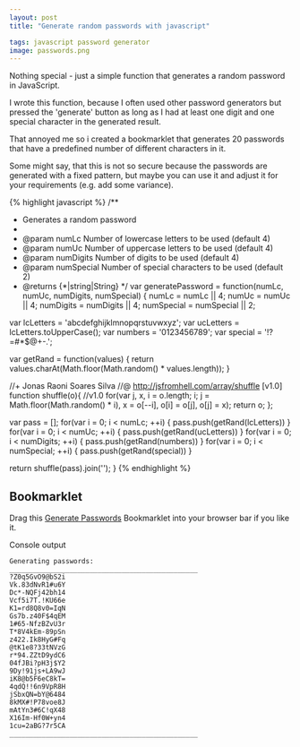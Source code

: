 ```yaml
---
layout: post
title: "Generate random passwords with javascript"

tags: javascript password generator
image: passwords.png
---
```


Nothing special - just a simple function that generates a random password in JavaScript.

<!--more-->

I wrote this function, because I often used other password generators but pressed the 'generate' button as long as I had
at least one digit and one special character in the generated result.

That annoyed me so i created a bookmarklet that generates 20 passwords that have a predefined number of different characters in it.

Some might say, that this is not so secure because the passwords are generated with a fixed pattern, but maybe you can
use it and adjust it for your requirements (e.g. add some variance).


{% highlight javascript %}
/**
 * Generates a random password
 *
 * @param numLc Number of lowercase letters to be used (default 4)
 * @param numUc Number of uppercase letters to be used (default 4)
 * @param numDigits Number of digits to be used (default 4)
 * @param numSpecial Number of special characters to be used (default 2)
 * @returns {*|string|String}
 */
var generatePassword = function(numLc, numUc, numDigits, numSpecial) {
  numLc = numLc || 4;
  numUc = numUc || 4;
  numDigits = numDigits || 4;
  numSpecial = numSpecial || 2;


  var lcLetters = 'abcdefghijklmnopqrstuvwxyz';
  var ucLetters = lcLetters.toUpperCase();
  var numbers = '0123456789';
  var special = '!?=#*$@+-.';

  var getRand = function(values) {
    return values.charAt(Math.floor(Math.random() * values.length));
  }

  //+ Jonas Raoni Soares Silva
  //@ http://jsfromhell.com/array/shuffle [v1.0]
  function shuffle(o){ //v1.0
    for(var j, x, i = o.length; i; j = Math.floor(Math.random() * i), x = o[--i], o[i] = o[j], o[j] = x);
    return o;
  };

  var pass = [];
  for(var i = 0; i < numLc; ++i) { pass.push(getRand(lcLetters)) }
  for(var i = 0; i < numUc; ++i) { pass.push(getRand(ucLetters)) }
  for(var i = 0; i < numDigits; ++i) { pass.push(getRand(numbers)) }
  for(var i = 0; i < numSpecial; ++i) { pass.push(getRand(special)) }

  return shuffle(pass).join('');
}
{% endhighlight %}

Bookmarklet
-----------

<p>
Drag this <a href='javascript:(function(){var generatePassword=function(e,t,n,r){function f(e){for(var t,n,r=e.length;r;t=Math.floor(Math.random()*r),n=e[--r],e[r]=e[t],e[t]=n);return e}e=e||4;t=t||4;n=n||4;r=r||2;var i="abcdefghijklmnopqrstuvwxyz";var s=i.toUpperCase();var o="0123456789";var u="!?=#*$@+-.";var a=function(e){return e.charAt(Math.floor(Math.random()*e.length))};var l=[];for(var c=0;c<e;++c){l.push(a(i))}for(var c=0;c<t;++c){l.push(a(s))}for(var c=0;c<n;++c){l.push(a(o))}for(var c=0;c<r;++c){l.push(a(u))}return f(l).join("")};console.log("Generating passwords:");console.log("_______________________________________________");for(var i=0;i<20;++i){console.log(generatePassword())}console.log("_______________________________________________")})();'>Generate Passwords</a>
Bookmarklet into your browser bar if you like it.
</p>

Console output

    Generating passwords:
    _______________________________________________
    ?Z0q5GvO9@bS2i
    Vk.83dNvR1#u6Y
    Dc*-NQFj42bh14
    Vcf5i7T.!KU66e
    K1=rd8Q8v0=IqN
    Gs7b.z40F$4qEM
    1#65-NfzBZvU3r
    T*8V4kEm-89pSn
    z422.Ik8HyG#Fq
    @tK1e8?33tNVzG
    r*94.ZZtD9ydC6
    04fJBi?pH3j$Y2
    9Dy!91js+LA9wJ
    iK8@b5F6eC8kT=
    4qdQ!!6n9VpR8H
    jSbxQN=bY@6484
    8kMX#!P78voe8J
    mAtYn3#6C!qX48
    X16Im-Hf0W+yn4
    1cu=2aBG?7r5CA
    _______________________________________________

